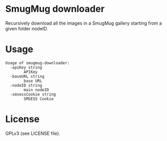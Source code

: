 # SmugMug downloader

Recursively download all the images in a SmugMug gallery starting from a given folder nodeID.

# Usage

```
Usage of smugmug-downloader:
  -apiKey string
        APIKey
  -baseURL string
        base URL
  -nodeID string
        main nodeID
  -smsessCookie string
        SMSESS Cookie
```

# License

GPLv3 (see LICENSE file).

